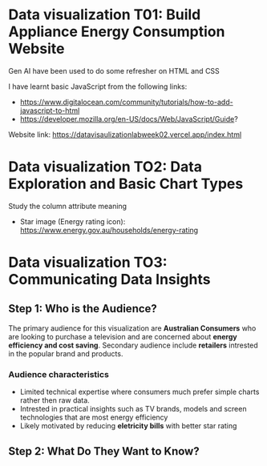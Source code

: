 # Data visualization T01: Build Appliance Energy Consumption Website

Gen AI have been used to do some refresher on HTML and CSS

I have learnt basic JavaScript from the following links:
- https://www.digitalocean.com/community/tutorials/how-to-add-javascript-to-html
- https://developer.mozilla.org/en-US/docs/Web/JavaScript/Guide?

Website link: 
https://datavisaulizationlabweek02.vercel.app/index.html

# Data visualization TO2: Data Exploration and Basic Chart Types
Study the column attribute meaning
- Star image (Energy rating icon): https://www.energy.gov.au/households/energy-rating


# Data visualization TO3: Communicating Data Insights
## Step 1: Who is the Audience? 
The primary audience for this visualization are **Australian Consumers** who are looking to purchase a television and are concerned about **energy efficiency and cost saving**. Secondary audience include **retailers** intrested in the popular brand and products.

### Audience characteristics
- Limited technical expertise where consumers much prefer simple charts rather then raw data.
- Intrested in practical insights such as TV brands, models and screen technologies that are most energy efficiency
- Likely motivated by reducing **eletricity bills** with better star rating

## Step 2: What Do They Want to Know?






